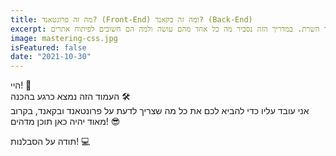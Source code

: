 ```yaml
---
title: מה זה פרונטאנד? (Front-End) ומה זה בקאנד? (Back-End)
excerpt: פרונטאנד הוא צד הלקוח של האתרים, והבקאנד הוא צד השרת. במדריך הזה נסביר מה כל אחד מהם עושה ולמה הם חשובים לפיתוח אתרים.
image: mastering-css.jpg
isFeatured: false
date: "2021-10-30"
---
```


היי! 🌟  
העמוד הזה נמצא כרגע בהכנה 🛠️  
אני עובד עליו כדי להביא לכם את כל מה שצריך לדעת על פרונטאנד ובקאנד, בקרוב מאוד יהיה כאן תוכן מדהים! 😎

תודה על הסבלנות! 💻
